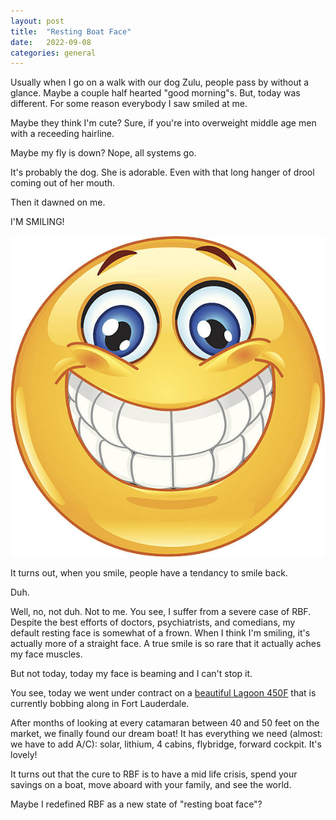 ```yaml
---
layout: post
title:  "Resting Boat Face"
date:   2022-09-08
categories: general
---
```

Usually when I go on a walk with our dog Zulu, people pass by without a glance.  Maybe a couple half hearted "good morning"s.  But, today was different.  For some reason everybody I saw smiled at me.

Maybe they think I'm cute?  Sure, if you're into overweight middle age men with a receeding hairline.

Maybe my fly is down?  Nope, all systems go.

It's probably the dog.  She is adorable. Even with that long hanger of drool coming out of her mouth.

Then it dawned on me.  

I'M SMILING!

<img src="/assets/img/smile.jpeg">

It turns out, when you smile, people have a tendancy to smile back.

Duh.

Well, no, not duh.  Not to me.  You see, I suffer from a severe case of RBF.  Despite the best efforts of doctors, psychiatrists, and comedians, my default resting face is somewhat of a frown.   When I think I'm smiling, it's actually more of a straight face.  A true smile is so rare that it actually aches my face muscles.

But not today, today my face is beaming and I can't stop it.

You see, today we went under contract on a <a href="/boat/lightening.html">beautiful Lagoon 450F</a> that is currently bobbing along in Fort Lauderdale.

After months of looking at every catamaran between 40 and 50 feet on the market, we finally found our dream boat!  It has everything we need (almost: we have to add A/C): solar, lithium, 4 cabins, flybridge, forward cockpit.  It's lovely!

It turns out that the cure to RBF is to have a mid life crisis,  spend your savings on a boat, move aboard with your family, and see the world.

Maybe I redefined RBF as a new state of "resting boat face"?

